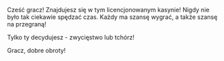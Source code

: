 Cześć gracz!
Znajdujesz się w tym licencjonowanym kasynie!
Nigdy nie było tak ciekawie spędzać czas.
Każdy ma szansę wygrać, a także szansę na przegraną!

Tylko ty decydujesz - zwycięstwo lub tchórz!

Gracz, dobre obroty!

